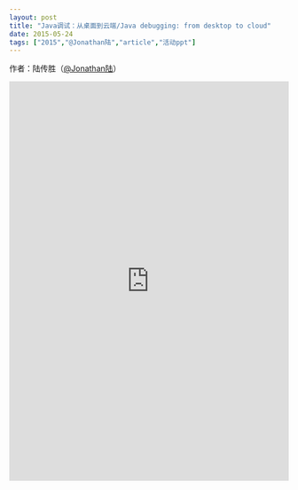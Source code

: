 ```yaml
---
layout: post
title: "Java调试：从桌面到云端/Java debugging: from desktop to cloud"
date: 2015-05-24
tags: ["2015","@Jonathan陆","article","活动ppt"]
---
```


作者：陆传胜（[@Jonathan陆](http://weibo.com/u/2280810557)）

<embed src="http://greenteajug.github.io/images/SH-JUG-java-debugging-from-desktop-to-cloud.pdf" type="application/pdf" height="720" width="100%" />